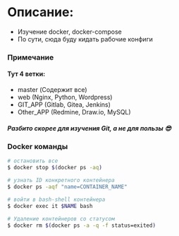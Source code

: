 # Описание:
  - Изучение docker, docker-compose
  - По сути, сюда буду кидать рабочие конфиги

### Примечание
#### Тут 4 ветки:
  - master (Содержит все)
  - web (Nginx, Python, Wordpress)
  - GIT_APP (Gitlab, Gitea, Jenkins)
  - Other_APP (Redmine, Draw.io, MySQL)
##### Разбито скорее для изучения Git, а не для пользы 😎

### Docker команды
  ```sh
  # остановить все
  $ docker stop $(docker ps -aq)
  
  # узнать ID конкретного контейнера
  $ docker ps -aqf "name=CONTAINER_NAME"
  
  # войти в bash-shell контейнера
  $ docker exec it $NAME bash

  # Удаление контейнеров со статусом 
  $ docker rm $(docker ps -a -q -f status=exited)
  ```



